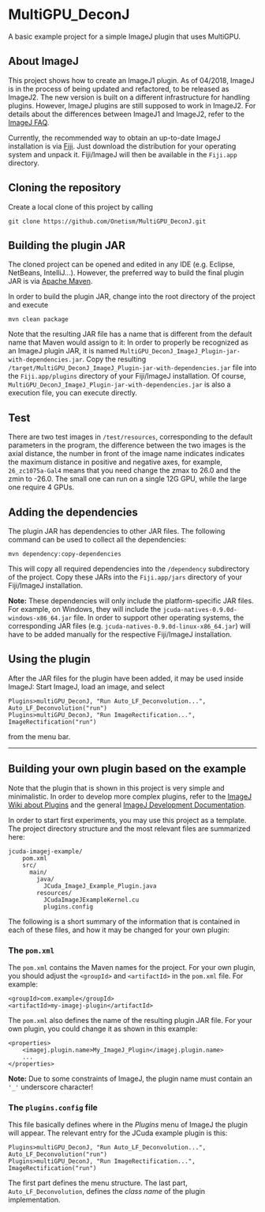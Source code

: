 # MultiGPU_DeconJ

A basic example project for a simple ImageJ plugin that uses MultiGPU.

## About ImageJ

This project shows how to create an ImageJ1 plugin. As of 04/2018, ImageJ is 
in the process of being updated and refactored, to be released as ImageJ2. 
The new version is built on a different infrastructure for handling plugins. 
However, ImageJ plugins are still supposed to work in ImageJ2. For details 
about the differences between ImageJ1 and ImageJ2, refer to the
[ImageJ FAQ](https://imagej.net/Frequently_Asked_Questions).

Currently, the recommended way to obtain an up-to-date ImageJ installation
is via [Fiji](http://imagej.net/Fiji). Just download the distribution for
your operating system and unpack it. Fiji/ImageJ will then be available
in the `Fiji.app` directory.


## Cloning the repository

Create a local clone of this project by calling

    git clone https://github.com/Onetism/MultiGPU_DeconJ.git
    

## Building the plugin JAR

The cloned project can be opened and edited in any IDE (e.g. Eclipse, 
NetBeans, IntelliJ...). However, the preferred way to build the final 
plugin JAR is via [Apache Maven](https://maven.apache.org/).

In order to build the plugin JAR, change into the root directory of the 
project and execute

    mvn clean package
    
Note that the resulting JAR file has a name that is different from the 
default name that Maven would assign to it: In order to properly be recognized 
as an ImageJ plugin JAR, it is named `MultiGPU_DeconJ_ImageJ_Plugin-jar-with-dependencies.jar`.
Copy the resulting `/target/MultiGPU_DeconJ_ImageJ_Plugin-jar-with-dependencies.jar` file into 
the `Fiji.app/plugins` directory of your Fiji/ImageJ installation. Of course, 
`MultiGPU_DeconJ_ImageJ_Plugin-jar-with-dependencies.jar` is also a execution file, you can execute
directly.

## Test
There are two test images in `/test/resources`, corresponding to the default parameters in the program,
the difference between the two images is the axial distance, the number in front of the image name indicates 
indicates the maximum distance in positive and negative axes, for example, `26_zc1075a-Gal4` means that you
need change the zmax to 26.0 and the zmin to -26.0. The small one can run on a single 12G GPU, while the large 
one require 4 GPUs.

## Adding the dependencies

The plugin JAR has dependencies to other JAR files. The following command 
can be used to collect all the dependencies: 

    mvn dependency:copy-dependencies 

This will copy all required dependencies into the `/dependency` subdirectory
of the project. Copy these JARs into the `Fiji.app/jars` directory of your 
Fiji/ImageJ installation.

**Note:** These dependencies will only include the platform-specific JAR files.
For example, on Windows, they will include the 
`jcuda-natives-0.9.0d-windows-x86_64.jar` file. 
In order to support other operating systems, the corresponding JAR files
(e.g. `jcuda-natives-0.9.0d-linux-x86_64.jar`) will have to be added 
manually for the respective Fiji/ImageJ installation.


## Using the plugin

After the JAR files for the plugin have been added, it may be used inside 
ImageJ: Start ImageJ, load an image, and select 

    Plugins>multiGPU_DeconJ, "Run Auto_LF_Deconvolution...", Auto_LF_Deconvolution("run")
    Plugins>multiGPU_DeconJ, "Run ImageRectification...", ImageRectification("run")
    
from the menu bar. 

---

## Building your own plugin based on the example

Note that the plugin that is shown in this project is very simple and
minimalistic. In order to develop more complex plugins, refer to the
[ImageJ Wiki about Plugins](https://imagej.net/Plugins) and the general
[ImageJ Development Documentation](https://imagej.net/Development).

In order to start first experiments, you may use this project as a 
template. The project directory structure and the most relevant files 
are summarized here:

    jcuda-imagej-example/
        pom.xml
        src/
          main/
            java/
              JCuda_ImageJ_Example_Plugin.java
            resources/
              JCudaImageJExampleKernel.cu
              plugins.config


The following is a short summary of the information that is contained in 
each of these files, and how it may be changed for your own plugin:

### The `pom.xml`

The `pom.xml` contains the Maven names for the project. For your own
plugin, you should adjust the `<groupId>` and `<artifactId>` in the 
`pom.xml` file. For example:
   
    <groupId>com.example</groupId>
    <artifactId>my-imagej-plugin</artifactId>
   
The `pom.xml` also defines the name of the resulting plugin JAR file.
For your own plugin, you could change it as shown in this example:
     
    <properties>
        <imagej.plugin.name>My_ImageJ_Plugin</imagej.plugin.name>
        ...
    </properties>
    
**Note:** Due to some constraints of ImageJ, the plugin name must contain 
an `'_'` underscore character!


### The `plugins.config` file

This file basically defines where in the *Plugins* menu of ImageJ the 
plugin will appear. The relevant entry for the JCuda example plugin is this:

    Plugins>multiGPU_DeconJ, "Run Auto_LF_Deconvolution...", Auto_LF_Deconvolution("run")
    Plugins>multiGPU_DeconJ, "Run ImageRectification...", ImageRectification("run")
    
The first part defines the menu structure. The last part, `Auto_LF_Deconvolution`,
defines the *class name* of the plugin implementation.

 

    
